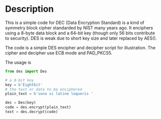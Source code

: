 # Description

This is a simple code for DEC (Data Encryption Standard) 
is a kind of symmetry block cipher standarded by NIST 
many years ago. It enciphers using a 8-byte data block 
and a 64-bit key (though only 56 bits contribute to 
security). DES is weak due to short key size and later 
replaced by AES().

The code is a simple DES encipher and decipher script 
for illustration. 
The cipher and decipher use ECB mode and PAD_PKCS5.

The usage is 

```python
from des import Des

# a 8-bit key
key = b'Eightbit'
# the text or data to be enciphered
plain_text = b'sona si latine loqueris '

des = Des(key)
code = des.encrypt(plain_text)
text = des.decrypt(code)

```